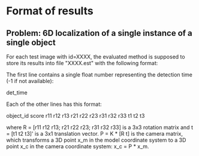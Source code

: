 # Format of results

## Problem: 6D localization of a single instance of a single object

For each test image with id=XXXX, the evaluated method is supposed to store
its results into file "XXXX.est" with the following format:

The first line contains a single float number representing the detection time
(-1 if not available):

det\_time

Each of the other lines has this format:

object\_id score r11 r12 r13 r21 r22 r23 r31 r32 r33 t1 t2 t3

where R = [r11 r12 r13; r21 r22 r23; r31 r32 r33] is a 3x3 rotation matrix and
t = [t1 t2 t3]' is a 3x1 translation vector. P = K * [R t] is the camera matrix,
which transforms a 3D point x\_m in the model coordinate system to a 3D point
x\_c in the camera coordinate system: x\_c = P * x\_m.
